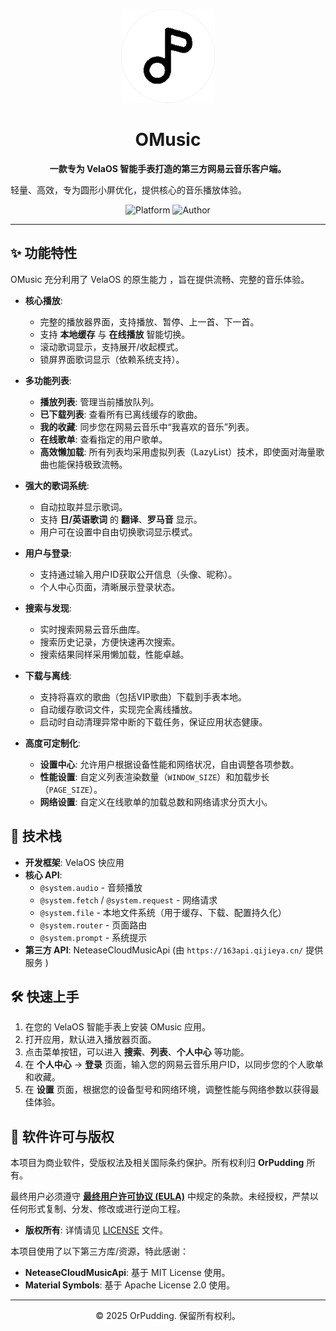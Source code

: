 <p align="center">
  <img src="./src/common/icon.png" alt="OMusic Logo" width="150">
</p>

<h1 align="center">OMusic</h1>

<p align="center">
  <strong>一款专为 VelaOS 智能手表打造的第三方网易云音乐客户端。</strong>
    
  轻量、高效，专为圆形小屏优化，提供核心的音乐播放体验。
</p>

<p align="center">
    <img src="https://img.shields.io/badge/platform-VelaOS-blue.svg" alt="Platform">
    <img src="https://img.shields.io/badge/author-OrPudding-orange.svg" alt="Author">
</p>

---

## ✨ 功能特性

OMusic 充分利用了 VelaOS 的原生能力 ，旨在提供流畅、完整的音乐体验。

- **核心播放**:
  - 完整的播放器界面，支持播放、暂停、上一首、下一首。
  - 支持 **本地缓存** 与 **在线播放** 智能切换。
  - 滚动歌词显示，支持展开/收起模式。
  - 锁屏界面歌词显示（依赖系统支持）。

- **多功能列表**:
  - **播放列表**: 管理当前播放队列。
  - **已下载列表**: 查看所有已离线缓存的歌曲。
  - **我的收藏**: 同步您在网易云音乐中“我喜欢的音乐”列表。
  - **在线歌单**: 查看指定的用户歌单。
  - **高效懒加载**: 所有列表均采用虚拟列表（LazyList）技术，即使面对海量歌曲也能保持极致流畅。

- **强大的歌词系统**:
  - 自动拉取并显示歌词。
  - 支持 **日/英语歌词** 的 **翻译**、**罗马音** 显示。
  - 用户可在设置中自由切换歌词显示模式。

- **用户与登录**:
  - 支持通过输入用户ID获取公开信息（头像、昵称）。
  - 个人中心页面，清晰展示登录状态。

- **搜索与发现**:
  - 实时搜索网易云音乐曲库。
  - 搜索历史记录，方便快速再次搜索。
  - 搜索结果同样采用懒加载，性能卓越。

- **下载与离线**:
  - 支持将喜欢的歌曲（包括VIP歌曲）下载到手表本地。
  - 自动缓存歌词文件，实现完全离线播放。
  - 启动时自动清理异常中断的下载任务，保证应用状态健康。

- **高度可定制化**:
  - **设置中心**: 允许用户根据设备性能和网络状况，自由调整各项参数。
  - **性能设置**: 自定义列表渲染数量（`WINDOW_SIZE`）和加载步长（`PAGE_SIZE`）。
  - **网络设置**: 自定义在线歌单的加载总数和网络请求分页大小。

## 🚀 技术栈

- **开发框架**: VelaOS 快应用
- **核心 API**:
  - `@system.audio` - 音频播放
  - `@system.fetch` / `@system.request` - 网络请求
  - `@system.file` - 本地文件系统（用于缓存、下载、配置持久化）
  - `@system.router` - 页面路由
  - `@system.prompt` - 系统提示
- **第三方 API**: NeteaseCloudMusicApi (由 `https://163api.qijieya.cn/` 提供服务 )

## 🛠️ 快速上手

1.  在您的 VelaOS 智能手表上安装 OMusic 应用。
2.  打开应用，默认进入播放器页面。
3.  点击菜单按钮，可以进入 **搜索**、**列表**、**个人中心** 等功能。
4.  在 **个人中心** -> **登录** 页面，输入您的网易云音乐用户ID，以同步您的个人歌单和收藏。
5.  在 **设置** 页面，根据您的设备型号和网络环境，调整性能与网络参数以获得最佳体验。

## 📜 软件许可与版权

本项目为商业软件，受版权法及相关国际条约保护。所有权利归 **OrPudding** 所有。

最终用户必须遵守 **[最终用户许可协议 (EULA)](/src/common/eula.json)** 中规定的条款。未经授权，严禁以任何形式复制、分发、修改或进行逆向工程。

- **版权所有**: 详情请见 [LICENSE](./LICENSE) 文件。

本项目使用了以下第三方库/资源，特此感谢：

- **NeteaseCloudMusicApi**: 基于 MIT License 使用。
- **Material Symbols**: 基于 Apache License 2.0 使用。

---

<p align="center">
  &copy; 2025 OrPudding. 保留所有权利。
</p>

